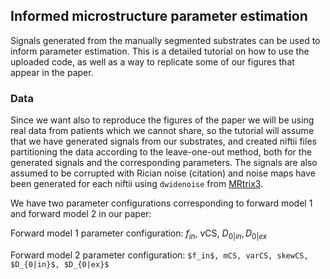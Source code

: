 ## Informed microstructure parameter estimation
Signals generated from the manually segmented substrates can be used to inform parameter estimation. This is a detailed tutorial on how to use the uploaded code, as well as a way to replicate some of our figures that appear in the paper.

### Data
Since we want also to reproduce the figures of the paper we will be using real data from patients which we cannot share, so the tutorial will assume that we have generated signals from our substrates, and created niftii files partitioning the data according to the leave-one-out method, both for the generated signals and the corresponding parameters. The signals are also assumed to be corrupted with Rician noise (citation) and noise maps have been generated for each niftii using `dwidenoise` from [MRtrix3](https://mrtrix.readthedocs.io/en/latest/reference/commands/dwidenoise.html).

We have two parameter configurations corresponding to forward model 1 and forward model 2 in our paper:

Forward model 1 parameter configuration: $`f_{in},`$ vCS, $`D_{0|in}, D_{0|ex}`$

Forward model 2 parameter configuration: `$f_in$, mCS, varCS, skewCS, $D_{0|in}$, $D_{0|ex}$` 
